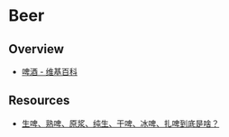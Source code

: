 # Beer

## Overview

- [啤酒 - 维基百科](https://zh.wikipedia.org/wiki/%E5%95%A4%E9%85%92)

## Resources

- [生啤、熟啤、原浆、纯生、干啤、冰啤、扎啤到底是啥？](https://zhuanlan.zhihu.com/p/28084866)
